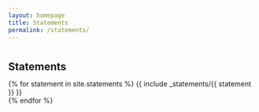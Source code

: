 ```yaml
---
layout: homepage
title: Statements
permalink: /statements/
---
```

<h1 id="statements"></h1>
<h2 style="margin: 40px 0px 10px;">Statements</h2>

{% for statement in site.statements %}
  {{ include _statements/{{ statement }} }} <br>
{% endfor %}
